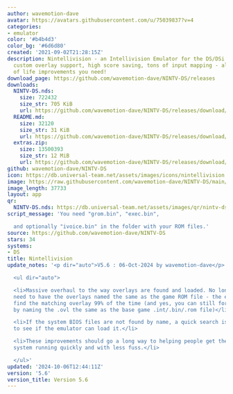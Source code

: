 ```yaml
---
author: wavemotion-dave
avatar: https://avatars.githubusercontent.com/u/75039837?v=4
categories:
- emulator
color: '#b4b4d3'
color_bg: '#6d6d80'
created: '2021-09-02T21:28:15Z'
description: Nintellivision - an Intellivision Emulator for the DS/DSi. High compatibility,
  custom overlay support, high score saving, tons of input mapping - all the quality
  of life improvements you need!
download_page: https://github.com/wavemotion-dave/NINTV-DS/releases
downloads:
  NINTV-DS.nds:
    size: 722432
    size_str: 705 KiB
    url: https://github.com/wavemotion-dave/NINTV-DS/releases/download/5.6/NINTV-DS.nds
  README.md:
    size: 32120
    size_str: 31 KiB
    url: https://github.com/wavemotion-dave/NINTV-DS/releases/download/5.6/README.md
  extras.zip:
    size: 13500393
    size_str: 12 MiB
    url: https://github.com/wavemotion-dave/NINTV-DS/releases/download/5.6/extras.zip
github: wavemotion-dave/NINTV-DS
icon: https://db.universal-team.net/assets/images/icons/nintellivision.png
image: https://raw.githubusercontent.com/wavemotion-dave/NINTV-DS/main/arm9/gfx/bgTop.png
image_length: 37733
layout: app
qr:
  NINTV-DS.nds: https://db.universal-team.net/assets/images/qr/nintv-ds-nds.png
script_message: 'You need "grom.bin", "exec.bin",

  and optionally "ivoice.bin" in the folder with your ROM files.'
source: https://github.com/wavemotion-dave/NINTV-DS
stars: 34
systems:
- DS
title: Nintellivision
update_notes: '<p dir="auto">V5.6 : 06-Oct-2024 by wavemotion-dave</p>

  <ul dir="auto">

  <li>Massive overhaul to the way overlays are found and loaded. No longer do you
  need to have the overlays named the same as the game ROM file - the emulator should
  find the matching overlay 99% of the time (and yes, you can still force the issue
  by naming the .ovl the same as the base game .int/.bin/.rom file)</li>

  <li>If the system BIOS files are not found by name, a quick search is done by CRC32
  to see if the emulator can load it.</li>

  <li>These improvements should go a long way to helping people get their Nintellivision
  system running quickly and with less fuss.</li>

  </ul>'
updated: '2024-10-06T12:44:11Z'
version: '5.6'
version_title: Version 5.6
---
```

